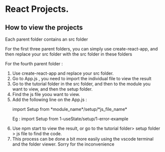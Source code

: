 # React Projects.

<h2> How to view the projects </h2>

<p> Each parent folder contains an src folder <p>

<p> For the first three parent folders, you can simply use create-react-app,
and then replace your src folder with the src folder in these folders </p>

<p> For the fourth parent folder : </p>

<ol>
	<li>Use create-react-app and replace your src folder.</li>
	<li>Go to App.js , you need to import the individual file to view the result </li>
	<li>Go to the tutorial folder in the src folder, and then to the module you want to view, and then the setup folder.</li>
	<li>Find the js file yoou want to view.</li>
	<li>Add the following line on the App.js :
		<p>import Setup from *module_name*/setup/*js_file_name*</p>
		<p>Eg : import Setup from 1-useState/setup/1-error-example
	</li>
	<li> Use npm start to view the result, or go to the tutorial folder> setup folder > js file to find the code. </li>
	<li> This process can be done a bit more easily using the vscode terminal and the folder viewer. Sorry for the inconvenience </li>

	
</ol>
